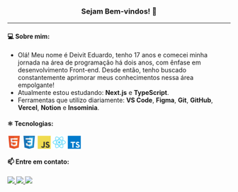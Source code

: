 <h3 align='center'>
  Sejam Bem-vindos! 💙
</h3>

---

#### 💻 **Sobre mim:**

- Olá! Meu nome é Deivit Eduardo, tenho 17 anos e comecei minha jornada na área de programação há dois anos, com ênfase em desenvolvimento Front-end. Desde então, tenho buscado constantemente aprimorar meus conhecimentos nessa área empolgante!
- Atualmente estou estudando: **Next.js** e **TypeScript**.
- Ferramentas que utilizo diariamente: **VS Code**, **Figma**,  **Git**, **GitHub**, **Vercel**, **Notion** e **Insominia**.

#### ⚛️ **Tecnologias:**

<div>
  <img align="center" alt="" title="HTML" height="30" src="https://raw.githubusercontent.com/devicons/devicon/master/icons/html5/html5-original.svg">
  <img align="center" alt="" title="CSS" height="30" src="https://raw.githubusercontent.com/devicons/devicon/master/icons/css3/css3-original.svg">
  <img align="center" alt="" title="JavaScript" height="30" src="https://raw.githubusercontent.com/devicons/devicon/master/icons/javascript/javascript-original.svg">
  <img align="center" alt="" title="React" height="30" src="https://raw.githubusercontent.com/devicons/devicon/master/icons/react/react-original.svg">
  <img align="center" alt="" title="TypeScript" height="30" src="https://raw.githubusercontent.com/devicons/devicon/master/icons/typescript/typescript-original.svg">
  <img align="center" alt="" title="Next.js" height="30" src="https://skillicons.dev/icons?i=nextjs">
  <img align="center" alt="" title="Styled Components" height="30" src="https://skillicons.dev/icons?i=styledcomponents">
  <img align="center" alt="" title="Sass" height="30" src="https://skillicons.dev/icons?i=sass">
  <img align="center" alt="" title="Tailwind CSS" height="30" src="https://skillicons.dev/icons?i=tailwindcss">
</div>

#### 📫 **Entre em contato:**

<a href="https://www.linkedin.com/in/deivit-eduardo" alt="Linkedin">
  <img src="https://img.shields.io/badge/-Linkedin-070A1C?style=for-the-badge&logo=Linkedin&logoColor=93c5fd&link=https://www.linkedin.com/in/deivit-eduardo"/>
</a>

<a href="https://www.instagram.com/xeduardozz_" alt="Instagram">
  <img src="https://img.shields.io/badge/-Instagram-070A1C?style=for-the-badge&logo=Instagram&logoColor=93c5fd&link=https://www.instagram.com/xeduardozz_"/>
</a>

<a href="mailto:deiviteduardo87@gmail.com" alt="Gmail">
  <img src="https://img.shields.io/badge/-Gmail-070A1C?style=for-the-badge&logo=Gmail&logoColor=93c5fd&link=mailto:deiviteduardo87@gmail.com"/>
</a>
